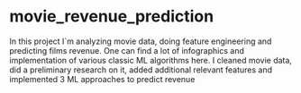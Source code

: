 # movie_revenue_prediction

In this project I`m analyzing movie data, doing feature engineering and predicting films revenue. One can find a lot of infographics and implementation of various classic ML algorithms here. I cleaned movie data, did a preliminary research on it, added additional relevant features and implemented 3 ML approaches to predict revenue
